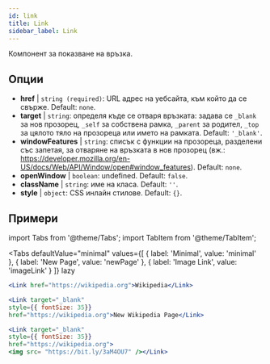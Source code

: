 ```yaml
---
id: link
title: Link
sidebar_label: Link
---
```


Компонент за показване на връзка.

## Опции

* __href__ | `string (required)`: URL адрес на уебсайта, към който да се свърже. Default: `none`.
* __target__ | `string`: определя къде се отваря връзката: задава се `_blank` за нов прозорец, `_self` за собствена рамка, `_parent` за родител, `_top` за цялото тяло на прозореца или името на рамката. Default: `'_blank'`.
* __windowFeatures__ | `string`: списък с функции на прозореца, разделени със запетая, за отваряне на връзката в нов прозорец (вж.: https://developer.mozilla.org/en-US/docs/Web/API/Window/open#window_features). Default: `none`.
* __openWindow__ | `boolean`: undefined. Default: `false`.
* __className__ | `string`: име на класа. Default: `''`.
* __style__ | `object`: CSS инлайн стилове. Default: `{}`.


## Примери

import Tabs from '@theme/Tabs';
import TabItem from '@theme/TabItem';

<Tabs
    defaultValue="minimal"
    values={[
        { label: 'Minimal', value: 'minimal' },
        { label: 'New Page', value: 'newPage' },
        { label: 'Image Link', value: 'imageLink' }
    ]}
    lazy
>
<TabItem value="minimal">

```jsx live
<Link href="https://wikipedia.org">Wikipedia</Link>
```

</TabItem>

<TabItem value="newPage">

```jsx live
<Link target="_blank" 
style={{ fontSize: 35}}
href="https://wikipedia.org">New Wikipedia Page</Link>
```
</TabItem>

<TabItem value="imageLink">

```jsx live
<Link target="_blank" 
style={{ fontSize: 35}}
href="https://wikipedia.org">
<img src= "https://bit.ly/3aM4OU7" /></Link>
```

</TabItem>

</Tabs>
